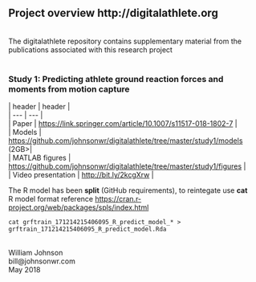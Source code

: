 <!---
  ---
  --- 1. Filename, Creation-Date
  ---      digitalathlete/README.md, 22may2018
  ---
  --- 2. Original-Author, Email-Address
  ---      Copyright (c) MMXVIII
  ---      William JOHNSON, bill@johnsonwr.com
  ---
  --- 3. Last-Updated-By, Email-Address
  ---      William JOHNSON, bill@johnsonwr.com
  ---
  --- 4. Notes
  ---      https://guides.github.com/features/mastering-markdown/
  ---      https://github.com/adam-p/markdown-here/wiki/Markdown-Cheatsheet
  ---
  --- 5. Modification-History
  ---      Build Author Date      Change
  ---      n/a   wrj    22may2018 alpha release 
  --->

<h2>Project overview http://digitalathlete.org</h2>
<br>
The digitalathlete repository contains supplementary material from the publications associated with this research project<br>
<br>
<h3>Study 1: Predicting athlete ground reaction forces and moments from motion capture</h3>


| header | header |<br>
| --- | --- |<br>
| Paper | https://link.springer.com/article/10.1007/s11517-018-1802-7 |<br>
| Models | https://github.com/johnsonwr/digitalathlete/tree/master/study1/models (2GB>|<br>
| MATLAB figures | https://github.com/johnsonwr/digitalathlete/tree/master/study1/figures |<br>
| Video presentation | http://bit.ly/2kcgXrw |<br>

The R model has been <b>split</b> (GitHub requirements), to reintegate use <b>cat</b><br>
R model format reference https://cran.r-project.org/web/packages/spls/index.html<br>

```
cat grftrain_171214215406095_R_predict_model_* > grftrain_171214215406095_R_predict_model.Rda
```

<br>
William Johnson<br>
bill@johnsonwr.com<br>
May 2018<br>
